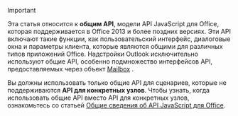 > [!IMPORTANT]
> Эта статья относится к **общим API**, модели API JavaScript для Office, которая поддерживается в Office 2013 и более поздних версиях. Эти API включают такие функции, как пользовательский интерфейс, диалоговые окна и параметры клиента, которые являются общими для различных типов приложений Office. Надстройки Outlook исключительно используют общие API, особенно подмножество интерфейсов API, предоставляемых через объект [Mailbox](/javascript/api/outlook/Office.mailbox) . 
> 
> Вы должны использовать только общие API для сценариев, которые не поддерживаются **API для конкретных узлов**. Чтобы узнать, когда использовать общие API вместо API для конкретных узлов, ознакомьтесь со статьей [Общие сведения об API JavaScript для Office](../develop/understanding-the-javascript-api-for-office.md).